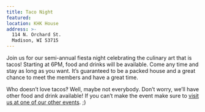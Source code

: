 ```yaml
---
title: Taco Night
featured:
location: KHK House
address: >-
  114 N. Orchard St.
  Madison, WI 53715
---
```


Join us for our semi-annual fiesta night celebrating the culinary art that is tacos! Starting at 6PM, food and drinks will be available. Come any time and stay as long as you want. It’s guaranteed to be a packed house and a great chance to meet the members and have a great time.
<!-- More -->
Who doesn’t love tacos‽ Well, maybe not everybody. Don’t worry, we’ll have other food and drink available! If you can’t make the event make sure to [visit us at one of our other events]({{site.baseurl}}/events). ;)